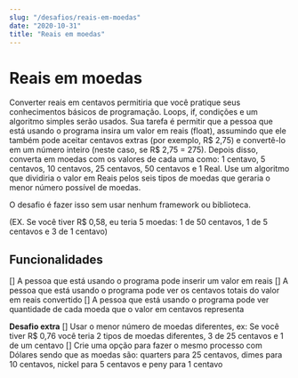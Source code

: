 ```yaml
---
slug: "/desafios/reais-em-moedas"
date: "2020-10-31"
title: "Reais em moedas"
---
```


# Reais em moedas

Converter reais em centavos permitiria que você pratique seus conhecimentos básicos de programação. Loops, if, condições e um algoritmo simples serão usados. Sua tarefa é permitir que a pessoa que está usando o programa insira um valor em reais (float), assumindo que ele também pode aceitar centavos extras (por exemplo, R$ 2,75) e convertê-lo em um número inteiro (neste caso, se R$ 2,75 = 275). Depois disso, converta em moedas com os valores de cada uma como: 1 centavo, 5 centavos, 10 centavos, 25 centavos, 50 centavos e 1 Real. Use um algoritmo que dividiria o valor em Reais pelos seis tipos de moedas que geraria o menor número possível de moedas.

O desafio é fazer isso sem usar nenhum framework ou biblioteca.

(EX. Se você tiver R$ 0,58, eu teria 5 moedas: 1 de 50 centavos, 1 de 5 centavos e 3 de 1 centavo)

## Funcionalidades

[] A pessoa que está usando o programa pode inserir um valor em reais
[] A pessoa que está usando o programa pode ver os centavos totais do valor em reais convertido
[] A pessoa que está usando o programa pode ver quantidade de cada moeda que o valor em centavos representa

**Desafio extra**
[] Usar o menor número de moedas diferentes, ex: Se você tiver R$ 0,76 você teria 2 tipos de moedas diferentes, 3 de 25 centavos e 1 de um centavo
[] Crie uma opção para fazer o mesmo processo com Dólares sendo que as moedas são: quarters para 25 centavos, dimes para 10 centavos, nickel para 5 centavos e peny para 1 centavo
